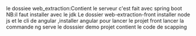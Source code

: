 le dossiee web_extraction:Contient le  serveur c'est fait avec spring boot 
NB:il faut installer avec le jdk 
Le dossier web-extraction-front installer  node js et le cli de angular ,installer angular 
pour lancer le projet front lancer la commande ng serve
le dosssier demo projet contient le code de scapping 